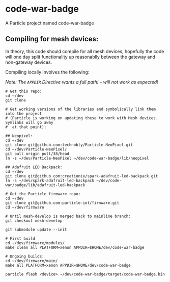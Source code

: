 # code-war-badge

A Particle project named code-war-badge

## Compiling for mesh devices:

In theory, this code should compile for all mesh devices, hopefully the code will one day split functionality up
reasonablly between the gateway and non-gateway devices.

Compiling locally involves the following:

*Note: The `APPDIR` Directive wants a full path! `~` will not work as expected!*

```
# Get this repo:
cd ~/dev
git clone

# Get working versions of the libraries and symbolically link them into the project
# (Particle is working on updating these to work with Mesh devices. Symlinks will go away 
#  at that point):

## Neopixel:
cd ~/dev
git clone git@github.com:technobly/Particle-NeoPixel.git
cd ~/dev/Particle-NeoPixel/
git pull origin pull/38/head
ln -s ~/dev/Particle-NeoPixel ~/dev/code-war-badge/lib/neopixel

## Adafruit LED Backpack:
cd ~/dev
git clone git@github.com:creationix/spark-adafruit-led-backpack.git
ln -s ~/dev/spark-adafruit-led-backpack ~/dev/code-war/badge/lib/adafruit-led-backpack

# Get the Particle firmware repo:
cd ~/dev
git clone git@github.com:particle-iot/firmware.git
cd ~/dev/firmware

# Until mesh-develop is merged back to mainline branch:
git checkout mesh-develop

git submodule update --init

# First build
cd ~/dev/firmware/modules/
make clean all PLATFORM=xenon APPDIR=$HOME/dev/code-war-badge

# Ongoing builds:
cd ~/dev/firmware/main/
make all PLATFORM=xenon APPDIR=$HOME/dev/code-war-badge

particle flash <device> ~/dev/code-war-badge/target/code-war-badge.bin
```
